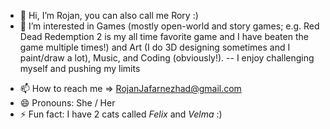 - 👋 Hi, I’m Rojan, you can also call me Rory :)
- 👀 I’m interested in Games (mostly open-world and story games; e.g. Red Dead Redemption 2 is my all time favorite game and I have beaten the game multiple times!) and Art (I do 3D designing sometimes and I paint/draw a lot), Music, and Coding (obviously!).
  -- I enjoy challenging myself and pushing my limits
<!-- 🌱 I’m currently learning -->
<!-- - 💞️ I’m looking to collaborate on ... -->
- 📫 How to reach me => RojanJafarnezhad@gmail.com
- 😄 Pronouns: She / Her
- ⚡ Fun fact: I have 2 cats called _Felix_ and _Velma_ :)

<!---

--->
